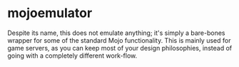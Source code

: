mojoemulator
============

Despite its name, this does not emulate anything; it's simply a bare-bones wrapper for some of the standard Mojo functionality. This is mainly used for game servers, as you can keep most of your design philosophies, instead of going with a completely different work-flow.
